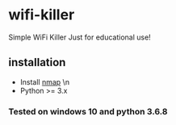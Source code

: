 # wifi-killer
Simple WiFi Killer
Just for educational use!
## installation
- Install [nmap](https://nmap.org/download.html) \n
- Python >= 3.x
### Tested on windows 10 and python 3.6.8
